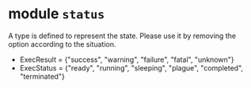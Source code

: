 # module `status`

A type is defined to represent the state. Please use it by removing the option according to the situation.

* ExecResult = {"success", "warning", "failure", "fatal", "unknown"}
* ExecStatus = {"ready", "running", "sleeping", "plague", "completed", "terminated"}
